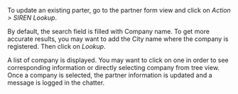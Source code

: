 To update an existing parter, go to the partner form view and click on
*Action \> SIREN Lookup*.

By default, the search field is filled with Company name. To get more
accurate results, you may want to add the City name where the company is
registered. Then click on *Lookup*.

A list of company is displayed. You may want to click on one in order to
see corresponding information or directly selecting company from tree
view. Once a company is selected, the partner information is updated and
a message is logged in the chatter.
